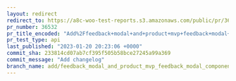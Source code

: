 ```yaml
---
layout: redirect
redirect_to: https://a8c-woo-test-reports.s3.amazonaws.com/public/pr/36532/api/index.html
pr_number: 36532
pr_title_encoded: "Add%2Ffeedback+modal+and+product+mvp+feedback+modal+components"
pr_test_type: api
last_published: "2023-01-20 20:23:06 +0000"
commit_sha: 233814cd07ab7cf395f505b58bce27245a99a369
commit_message: "Add changelog"
branch_name: add/feedback_modal_and_product_mvp_feedback_modal_components
---
```

